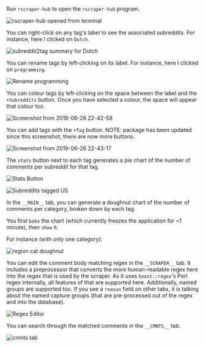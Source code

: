 Run `rscraper-hub` to open the `rscraper-hub` program.

![rscraper-hub opened from terminal](https://user-images.githubusercontent.com/30552567/60246088-e2052000-98b5-11e9-82be-e259d6f30f9e.png)

You can right-click on any tag's label to see the associated subreddits. For instance, here I clicked on `Dutch`.

![subreddit2tag summary for Dutch](https://user-images.githubusercontent.com/30552567/60246564-d8c88300-98b6-11e9-85c9-5d88d7a4d89e.png)

You can rename tags by left-clicking on its label. For instance, here I clicked on `programming`.

![Rename programming](https://user-images.githubusercontent.com/30552567/60246614-f564bb00-98b6-11e9-8b55-ced5d50ff741.png)

You can colour tags by left-clicking on the space between the label and the `+Subreddits` button. Once you have selected a colour, the space will appear that colour too.

![Screenshot from 2019-06-26 22-42-58](https://user-images.githubusercontent.com/30552567/60246656-0a414e80-98b7-11e9-98fb-ceb0b829cb61.png)

You can add tags with the `+Tag` button. NOTE: package has been updated since this screenshot, there are now more buttons.

![Screenshot from 2019-06-26 22-43-17](https://user-images.githubusercontent.com/30552567/60246685-1e854b80-98b7-11e9-85cb-4d10f203bd93.png)

The `stats` button next to each tag generates a pie chart of the number of comments per subreddit for that tag.

![Stats Button](https://user-images.githubusercontent.com/30552567/60396903-0e7f9d00-9b3f-11e9-845e-28f36e39e2d9.png)

![Subreddits tagged US](https://i.imgur.com/56OJW2J.png)
 
In the `__MAIN__` tab, you can generate a doughnut chart of the number of comments per category, broken down by each tag.

You first `bake` the chart (which currently freezes the application for ~1 minute), then `show` it.

For instance (with only one category):

![region cat doughnut](https://user-images.githubusercontent.com/30552567/60340500-aea0bf00-99a3-11e9-8900-4f5fce4df5e9.png)

You can edit the comment body matching regex in the `__SCRAPER__` tab. It includes a preprocessor that converts the more human-readable regex here into the regex that is used by the scraper. As it uses `boost::regex`'s Perl regex internally, all features of that are supported here. Additionally, named groups are supported too. If you see a `reason` field on other tabs, it is talking about the named capture groups (that are pre-processed out of the regex and into the database).

![Regex Editor](https://user-images.githubusercontent.com/30552567/60394879-c18dcd80-9b22-11e9-97c8-c997013d6d21.png)

You can search through the matched comments in the `__CMNTS__` tab.

![cmnts tab](https://user-images.githubusercontent.com/30552567/60394734-db2e1580-9b20-11e9-8107-4c619c871adf.png)
